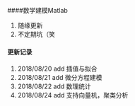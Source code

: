 ####数学建模Matlab

1. 随缘更新
2. 不定期坑（笑



#### 更新记录

1. 2018/08/20  add 插值与拟合
2. 2018/08/21  add 微分方程建模
3. 2018/08/22  add 数理统计
4. 2018/08/24  add 支持向量机，聚类分析